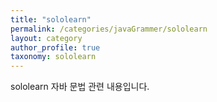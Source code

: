 ```yaml
---
title: "sololearn"
permalink: /categories/javaGrammer/sololearn
layout: category
author_profile: true
taxonomy: sololearn
---
```


sololearn 자바 문법 관련 내용입니다.


